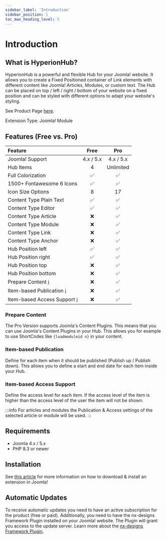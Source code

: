 ```yaml
---
sidebar_label: 'Introduction'
sidebar_position: 1
toc_max_heading_level: 3
---
```


# Introduction

## What is HyperionHub?

HyperionHub is a powerful and flexible Hub for your Joomla! website. It allows you to create a Fixed Positioned
container of Link elements with different content like Joomla! Articles, Modules, or custom text. The Hub can be placed
on top / left / right / bottom of your website on a fixed position and can be styled
with different options to adapt your website's styling.

See Product Page [here](https://nx-designs.ch/ext/hyperionhub).

Extension Type: Joomla! Module

## Features (Free vs. Pro)

| <div className="columWide">Feature</div>                   |   Free    |    Pro    |
|:-----------------------------------------------------------|:---------:|:---------:|
| Joomla! Support                                            | 4.x / 5.x | 4.x / 5.x |
| Hub Items                                                  |     4     | Unlimited |
| Full Colorization                                          |     ✅     |     ✅     |
| 1500+ Fontawesome 6 Icons                                  |     ✅     |     ✅     |
| Icon Size Options                                          |     8     |    17     |
| Content Type Plain Text                                    |     ✅     |     ✅     |
| Content Type Editor                                        |     ✅     |     ✅     |
| Content Type Article                                       |     ❌     |     ✅     |
| Content Type Module                                        |     ❌     |     ✅     |
| Content Type Link                                          |     ❌     |     ✅     |
| Content Type Anchor                                        |     ❌     |     ✅     |
| Hub Position left                                          |     ✅     |     ✅     |
| Hub Position right                                         |     ✅     |     ✅     |
| Hub Position top                                           |     ❌     |     ✅     |
| Hub Position bottom                                        |     ❌     |     ✅     |
| Prepare Content [ℹ️](#prepare-content)                     |     ❌     |     ✅     |
| Item-based Publication [ℹ️](#item-based-publication)       |     ❌     |     ✅     |
| Item-based Access Support [ℹ️](#item-based-access-support) |     ❌     |     ✅     |

### Prepare Content

The Pro Version supports Joomla's Content Plugins. This means that you can use Joomla's Content Plugins in your Hub.
This allows you for example to use ShortCodes like `{loadmoduleid n}` in your content.

### Item-based Publication

Define for each item when it should be published (Publish up / Publish down). This allows you to define a start and end
date for each item inside your Hub.

### Item-based Access Support

Define the access level for each item. If the access level of the item is higher than the access level of the user the
item will not be shown.

:::info
For articles and modules the Publication & Access settings of the selected article or module will be used.
:::

## Requirements

- Joomla 4.x / 5.x
- PHP 8.3 or newer

## Installation

See [this article](/general/joomla/install-extension) for more information on how to download & install an
extension in Joomla!

## Automatic Updates

To receive automatic updates you need to have an active subscription for the product (free or paid). Additionally, you
need to have the nx-designs Framework Plugin installed on your Joomla! website. The Plugin will grant you access to the
update server. Learn more about the [nx-designs Framework Plugin](/general/download_id).